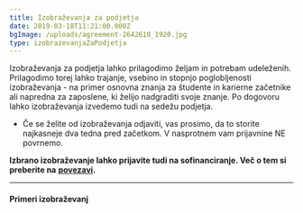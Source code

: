 ```yaml
---
title: Izobraževanja za podjetja
date: 2019-03-18T11:21:00.000Z
bgImage: /uploads/agreement-2642610_1920.jpg
type: izobrazevanjaZaPodjetja
---
```

Izobraževanja za podjetja lahko prilagodimo željam in potrebam udeleženih. Prilagodimo torej lahko trajanje, vsebino in stopnjo poglobljenosti izobraževanja - na primer osnovna znanja za študente in karierne začetnike ali napredna za zaposlene, ki želijo nadgraditi svoje znanje. Po dogovoru lahko izobraževanja izvedemo tudi na sedežu podjetja. 

* Če se želite od izobraževanja odjaviti, vas prosimo, da to storite najkasneje dva tedna pred začetkom. V nasprotnem vam prijavnine NE povrnemo.

**Izbrano izobraževanje lahko prijavite tudi na sofinanciranje. Več o tem si preberite na** [**povezavi**](https://akademijafri.si/izobrazevanja/sofinanciranje/)**.**

---
#### Primeri izobraževanj
